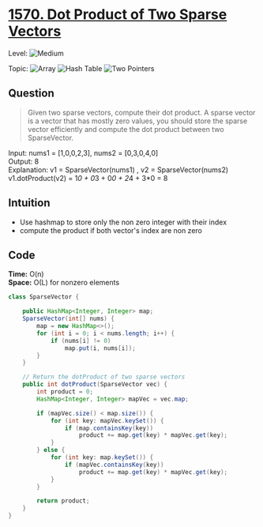 # [1570. Dot Product of Two Sparse Vectors](https://leetcode.com/problems/dot-product-of-two-sparse-vectors/)

Level: ![Medium](https://img.shields.io/badge/-Medium-ff8000)

Topic: ![Array](https://img.shields.io/badge/-Array-66b3ff) ![Hash Table](https://img.shields.io/badge/-Hash_Table-0073e6) ![Two Pointers](https://img.shields.io/badge/-Two_Pointers-aa80ff)

## Question

> Given two sparse vectors, compute their dot product. A sparse vector is a vector that has mostly zero values, you should store the sparse vector efficiently and compute the dot product between two SparseVector.

Input: nums1 = [1,0,0,2,3], nums2 = [0,3,0,4,0]\
Output: 8\
Explanation: v1 = SparseVector(nums1) , v2 = SparseVector(nums2)\
v1.dotProduct(v2) = 1*0 + 0*3 + 0*0 + 2*4 + 3\*0 = 8

## Intuition

- Use hashmap to store only the non zero integer with their index
- compute the product if both vector's index are non zero

## Code

**Time:** O(n)\
**Space:** O(L) for nonzero elements

```java
class SparseVector {

    public HashMap<Integer, Integer> map;
    SparseVector(int[] nums) {
        map = new HashMap<>();
        for (int i = 0; i < nums.length; i++) {
            if (nums[i] != 0)
                map.put(i, nums[i]);
        }
    }

	// Return the dotProduct of two sparse vectors
    public int dotProduct(SparseVector vec) {
        int product = 0;
        HashMap<Integer, Integer> mapVec = vec.map;

        if (mapVec.size() < map.size()) {
            for (int key: mapVec.keySet()) {
                if (map.containsKey(key))
                    product += map.get(key) * mapVec.get(key);
            }
        } else {
            for (int key: map.keySet()) {
                if (mapVec.containsKey(key))
                    product += map.get(key) * mapVec.get(key);
            }
        }

        return product;
    }
}

```
